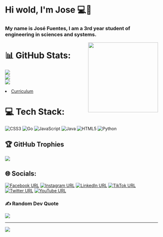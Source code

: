 # Hi wold, I'm Jose 💻👋

### My name is José Fuentes, I am a 3rd year student of engineering in sciences and systems.

<img align='right' src="https://media.giphy.com/media/M9gbBd9nbDrOTu1Mqx/giphy.gif" width="230">

# 📊 GitHub Stats:
![](https://github-readme-stats.vercel.app/api?username=jdfuentes12&theme=dark&hide_border=false&include_all_commits=false&count_private=false)<br/>
![](https://github-readme-streak-stats.herokuapp.com/?user=jdfuentes12&theme=dark&hide_border=false)<br/>
![](https://github-readme-stats.vercel.app/api/top-langs/?username=jdfuentes12&theme=dark&hide_border=false&include_all_commits=false&count_private=false&layout=compact)
<li><a href="https://jdfuentes12.github.io/CurriculumVitae.github.io/">Curriculum</a></li>

# 💻 Tech Stack:
![CSS3](https://img.shields.io/badge/css3-%231572B6.svg?style=flat&logo=css3&logoColor=white) ![Go](https://img.shields.io/badge/go-%2300ADD8.svg?style=flat&logo=go&logoColor=white) ![JavaScript](https://img.shields.io/badge/javascript-%23323330.svg?style=flat&logo=javascript&logoColor=%23F7DF1E) ![Java](https://img.shields.io/badge/java-%23ED8B00.svg?style=flat&logo=java&logoColor=white) ![HTML5](https://img.shields.io/badge/html5-%23E34F26.svg?style=flat&logo=html5&logoColor=white) ![Python](https://img.shields.io/badge/python-3670A0?style=flat&logo=python&logoColor=ffdd54)



## 🏆 GitHub Trophies
![](https://github-profile-trophy.vercel.app/?username=jdfuentes12&theme=radical&no-frame=false&no-bg=true&margin-w=4)

## 🌐 Socials:
[![Facebook URL](https://img.shields.io/badge/Facebook-%231877F2.svg?logo=Facebook&logoColor=white)](https://www.facebook.com/profile.php?id=100004808144415) 
[![Instagram URL](https://img.shields.io/badge/Instagram-%23E4405F.svg?logo=Instagram&logoColor=white)](https://www.instagram.com/__jose.27/?hl=es) 
[![LinkedIn URL](https://img.shields.io/badge/LinkedIn-%230077B5.svg?logo=linkedin&logoColor=white)](https://www.linkedin.com/in/jose-fuentes-ab651b150/) 
[![TikTok URL](https://img.shields.io/badge/TikTok-%23000000.svg?logo=TikTok&logoColor=white)](https://www.tiktok.com/@__jose.27) 
[![Twitter URL](https://img.shields.io/badge/Twitter-%231DA1F2.svg?logo=Twitter&logoColor=white)](https://twitter.com/_Josef27) 
[![YouTube URL](https://img.shields.io/badge/YouTube-%23FF0000.svg?logo=YouTube&logoColor=white)](https://www.youtube.com/channel/UCMUcSKkVW0JKhAcPWwd6KGQ)

### ✍️ Random Dev Quote
![](https://quotes-github-readme.vercel.app/api?type=horizontal&theme=tokyonight)

---
[![](https://visitcount.itsvg.in/api?id=jdfuentes12&icon=0&color=0)](https://visitcount.itsvg.in)
